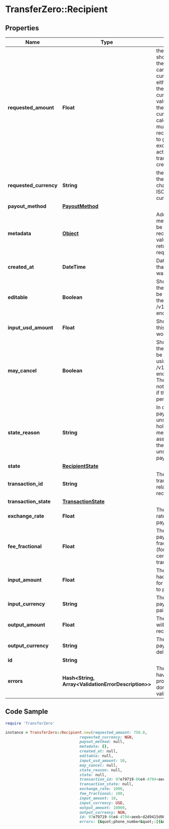 # TransferZero::Recipient

## Properties

Name | Type | Description | Notes
------------ | ------------- | ------------- | -------------
**requested_amount** | **Float** | the amount that should be paid to the recipient. This can be in any currency, usually either the input or the output currency. If the value here is not the output currency we will calculate how much the recipient is going to get using the exchange rates active when the transaction was created. | 
**requested_currency** | **String** | the currency of the amount in 3-character alpha ISO 4217 currency format | 
**payout_method** | [**PayoutMethod**](PayoutMethod.md) |  | 
**metadata** | [**Object**](.md) | Additional metadata that can be added to a recipient. These values will be returned on request | [optional] 
**created_at** | **DateTime** | Date and time that the recipient was created. | [optional] 
**editable** | **Boolean** | Shows whether the recipient can be edited using the PATCH /v1/recipients/{id} endpoint or not | [optional] 
**input_usd_amount** | **Float** | Shows how much this payment is worth in USD | [optional] 
**may_cancel** | **Boolean** | Shows whether the payment can be cancelled using the DELETE /v1/recipients/{id} endpoint or not. The payment can not be cancelled if the payout is pending. | [optional] 
**state_reason** | **String** | In case the payment is unsuccessful it holds the error message associated with the last unsuccessful payout. | [optional] 
**state** | [**RecipientState**](RecipientState.md) |  | [optional] 
**transaction_id** | **String** | The ID of the transaction that is related to this recipient | [optional] 
**transaction_state** | [**TransactionState**](TransactionState.md) |  | [optional] 
**exchange_rate** | **Float** | The exchange rate used in this payment | [optional] 
**fee_fractional** | **Float** | The fee for this payment in fractional units (for example cents for USD transactions) | [optional] 
**input_amount** | **Float** | The amount that had to be paid in for this payment to proceed | [optional] 
**input_currency** | **String** | The currency this payment was paid in | [optional] 
**output_amount** | **Float** | The amount that will be paid to the recipient | [optional] 
**output_currency** | **String** | The currency the payment will be delivered in | [optional] 
**id** | **String** |  | [optional] 
**errors** | **Hash&lt;String, Array&lt;ValidationErrorDescription&gt;&gt;** | The fields that have some problems and don&#39;t pass validation | [optional] 

## Code Sample

```ruby
require 'TransferZero'

instance = TransferZero::Recipient.new(requested_amount: 750.0,
                                 requested_currency: NGN,
                                 payout_method: null,
                                 metadata: {},
                                 created_at: null,
                                 editable: null,
                                 input_usd_amount: 10,
                                 may_cancel: null,
                                 state_reason: null,
                                 state: null,
                                 transaction_id: 97e79719-06e4-4794-aeeb-d2d9415d983a,
                                 transaction_state: null,
                                 exchange_rate: 1000,
                                 fee_fractional: 100,
                                 input_amount: 10,
                                 input_currency: USD,
                                 output_amount: 10000,
                                 output_currency: NGN,
                                 id: 97e79719-06e4-4794-aeeb-d2d9415d983a,
                                 errors: {&quot;phone_number&quot;:[{&quot;error&quot;:&quot;invalid&quot;}],&quot;documents&quot;:[{&quot;error&quot;:&quot;blank&quot;}]})
```


